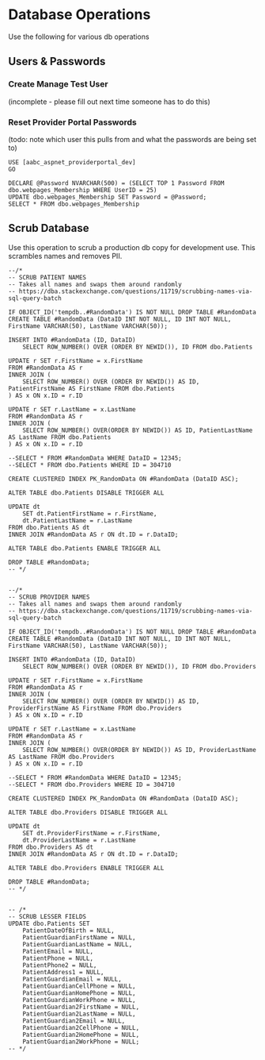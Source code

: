# Database Operations

Use the following for various db operations

## Users & Passwords

### Create Manage Test User

(incomplete - please fill out next time someone has to do this)

### Reset Provider Portal Passwords

(todo: note which user this pulls from and what the passwords are being set to)

	USE [aabc_aspnet_providerportal_dev]
	GO

	DECLARE @Password NVARCHAR(500) = (SELECT TOP 1 Password FROM dbo.webpages_Membership WHERE UserID = 25)
	UPDATE dbo.webpages_Membership SET Password = @Password;
	SELECT * FROM dbo.webpages_Membership

## Scrub Database

Use this operation to scrub a production db copy for development use.  This scrambles names and removes PII.

	--/* 
	-- SCRUB PATIENT NAMES
	-- Takes all names and swaps them around randomly
	-- https://dba.stackexchange.com/questions/11719/scrubbing-names-via-sql-query-batch
	
	IF OBJECT_ID('tempdb..#RandomData') IS NOT NULL DROP TABLE #RandomData
	CREATE TABLE #RandomData (DataID INT NOT NULL, ID INT NOT NULL, FirstName VARCHAR(50), LastName VARCHAR(50));
	
	INSERT INTO #RandomData (ID, DataID)
		SELECT ROW_NUMBER() OVER (ORDER BY NEWID()), ID FROM dbo.Patients

	UPDATE r SET r.FirstName = x.FirstName
	FROM #RandomData AS r
	INNER JOIN (
		SELECT ROW_NUMBER() OVER (ORDER BY NEWID()) AS ID, PatientFirstName AS FirstName FROM dbo.Patients
	) AS x ON x.ID = r.ID

	UPDATE r SET r.LastName = x.LastName
	FROM #RandomData AS r
	INNER JOIN (
		SELECT ROW_NUMBER() OVER(ORDER BY NEWID()) AS ID, PatientLastName AS LastName FROM dbo.Patients
	) AS x ON x.ID = r.ID
	
	--SELECT * FROM #RandomData WHERE DataID = 12345;
	--SELECT * FROM dbo.Patients WHERE ID = 304710

	CREATE CLUSTERED INDEX PK_RandomData ON #RandomData (DataID ASC);

	ALTER TABLE dbo.Patients DISABLE TRIGGER ALL

	UPDATE dt
		SET dt.PatientFirstName = r.FirstName,
		dt.PatientLastName = r.LastName
	FROM dbo.Patients AS dt
	INNER JOIN #RandomData AS r ON dt.ID = r.DataID;

	ALTER TABLE dbo.Patients ENABLE TRIGGER ALL

	DROP TABLE #RandomData;
	-- */


	--/* 
	-- SCRUB PROVIDER NAMES
	-- Takes all names and swaps them around randomly
	-- https://dba.stackexchange.com/questions/11719/scrubbing-names-via-sql-query-batch
	
	IF OBJECT_ID('tempdb..#RandomData') IS NOT NULL DROP TABLE #RandomData
	CREATE TABLE #RandomData (DataID INT NOT NULL, ID INT NOT NULL, FirstName VARCHAR(50), LastName VARCHAR(50));
	
	INSERT INTO #RandomData (ID, DataID)
		SELECT ROW_NUMBER() OVER (ORDER BY NEWID()), ID FROM dbo.Providers

	UPDATE r SET r.FirstName = x.FirstName
	FROM #RandomData AS r
	INNER JOIN (
		SELECT ROW_NUMBER() OVER (ORDER BY NEWID()) AS ID, ProviderFirstName AS FirstName FROM dbo.Providers
	) AS x ON x.ID = r.ID

	UPDATE r SET r.LastName = x.LastName
	FROM #RandomData AS r
	INNER JOIN (
		SELECT ROW_NUMBER() OVER(ORDER BY NEWID()) AS ID, ProviderLastName AS LastName FROM dbo.Providers
	) AS x ON x.ID = r.ID
	
	--SELECT * FROM #RandomData WHERE DataID = 12345;
	--SELECT * FROM dbo.Providers WHERE ID = 304710

	CREATE CLUSTERED INDEX PK_RandomData ON #RandomData (DataID ASC);

	ALTER TABLE dbo.Providers DISABLE TRIGGER ALL

	UPDATE dt
		SET dt.ProviderFirstName = r.FirstName,
		dt.ProviderLastName = r.LastName
	FROM dbo.Providers AS dt
	INNER JOIN #RandomData AS r ON dt.ID = r.DataID;

	ALTER TABLE dbo.Providers ENABLE TRIGGER ALL

	DROP TABLE #RandomData;
	-- */


	-- /* 
	-- SCRUB LESSER FIELDS
	UPDATE dbo.Patients SET 
		PatientDateOfBirth = NULL,
		PatientGuardianFirstName = NULL,
		PatientGuardianLastName = NULL,
		PatientEmail = NULL,
		PatientPhone = NULL,
		PatientPhone2 = NULL,
		PatientAddress1 = NULL,		
		PatientGuardianEmail = NULL,
		PatientGuardianCellPhone = NULL,
		PatientGuardianHomePhone = NULL,
		PatientGuardianWorkPhone = NULL,
		PatientGuardian2FirstName = NULL,
		PatientGuardian2LastName = NULL,
		PatientGuardian2Email = NULL,
		PatientGuardian2CellPhone = NULL,
		PatientGuardian2HomePhone = NULL,
		PatientGuardian2WorkPhone = NULL;
	-- */